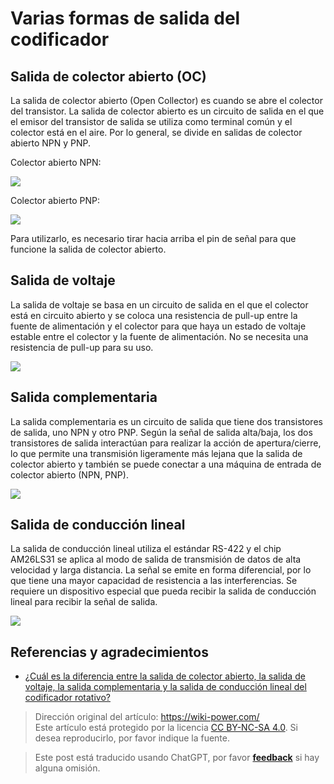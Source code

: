 # Varias formas de salida del codificador

## Salida de colector abierto (OC)

La salida de colector abierto (Open Collector) es cuando se abre el colector del transistor. La salida de colector abierto es un circuito de salida en el que el emisor del transistor de salida se utiliza como terminal común y el colector está en el aire. Por lo general, se divide en salidas de colector abierto NPN y PNP.

Colector abierto NPN:

![](https://f004.backblazeb2.com/file/wiki-media/img/20211208154257.png)

Colector abierto PNP:

![](https://f004.backblazeb2.com/file/wiki-media/img/20211208154320.png)

Para utilizarlo, es necesario tirar hacia arriba el pin de señal para que funcione la salida de colector abierto.

## Salida de voltaje

La salida de voltaje se basa en un circuito de salida en el que el colector está en circuito abierto y se coloca una resistencia de pull-up entre la fuente de alimentación y el colector para que haya un estado de voltaje estable entre el colector y la fuente de alimentación. No se necesita una resistencia de pull-up para su uso.

![](https://f004.backblazeb2.com/file/wiki-media/img/20211208154330.png)

## Salida complementaria

La salida complementaria es un circuito de salida que tiene dos transistores de salida, uno NPN y otro PNP. Según la señal de salida alta/baja, los dos transistores de salida interactúan para realizar la acción de apertura/cierre, lo que permite una transmisión ligeramente más lejana que la salida de colector abierto y también se puede conectar a una máquina de entrada de colector abierto (NPN, PNP).

![](https://f004.backblazeb2.com/file/wiki-media/img/20211208154343.png)

## Salida de conducción lineal

La salida de conducción lineal utiliza el estándar RS-422 y el chip AM26LS31 se aplica al modo de salida de transmisión de datos de alta velocidad y larga distancia. La señal se emite en forma diferencial, por lo que tiene una mayor capacidad de resistencia a las interferencias. Se requiere un dispositivo especial que pueda recibir la salida de conducción lineal para recibir la señal de salida.

![](https://f004.backblazeb2.com/file/wiki-media/img/20211208154352.png)

## Referencias y agradecimientos

- [¿Cuál es la diferencia entre la salida de colector abierto, la salida de voltaje, la salida complementaria y la salida de conducción lineal del codificador rotativo?](https://blog.csdn.net/xuyaosong/article/details/78351208)

> Dirección original del artículo: <https://wiki-power.com/>  
> Este artículo está protegido por la licencia [CC BY-NC-SA 4.0](https://creativecommons.org/licenses/by/4.0/deed.zh). Si desea reproducirlo, por favor indique la fuente.

> Este post está traducido usando ChatGPT, por favor [**feedback**](https://github.com/linyuxuanlin/Wiki_MkDocs/issues/new) si hay alguna omisión.